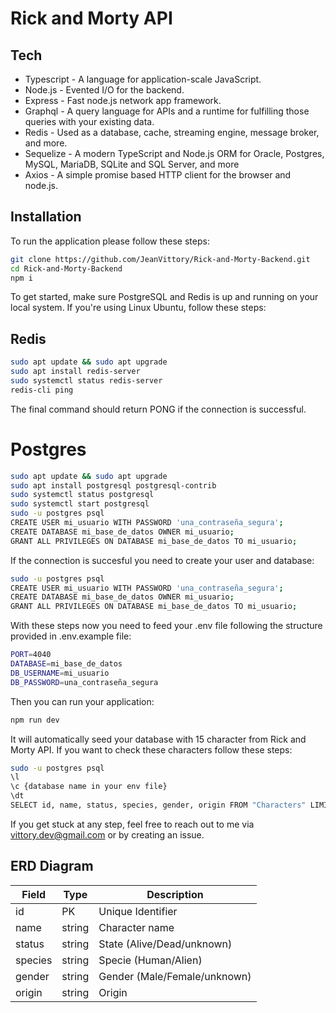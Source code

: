 # Rick and Morty API

## Tech

- Typescript - A language for application-scale JavaScript.
- Node.js - Evented I/O for the backend.
- Express - Fast node.js network app framework.
- Graphql - A query language for APIs and a runtime for fulfilling those queries with your existing data.
- Redis - Used as a database, cache, streaming engine, message broker, and more.
- Sequelize - A modern TypeScript and Node.js ORM for Oracle, Postgres, MySQL, MariaDB, SQLite and SQL Server, and more
- Axios - A simple promise based HTTP client for the browser and node.js.

## Installation

To run the application please follow these steps:

```sh
git clone https://github.com/JeanVittory/Rick-and-Morty-Backend.git
cd Rick-and-Morty-Backend
npm i
```

To get started, make sure PostgreSQL and Redis is up and running on your local system. If you're using Linux Ubuntu, follow these steps:

## Redis

```sh
sudo apt update && sudo apt upgrade
sudo apt install redis-server
sudo systemctl status redis-server
redis-cli ping
```

The final command should return PONG if the connection is successful.

# Postgres

```sh
sudo apt update && sudo apt upgrade
sudo apt install postgresql postgresql-contrib
sudo systemctl status postgresql
sudo systemctl start postgresql
sudo -u postgres psql
CREATE USER mi_usuario WITH PASSWORD 'una_contraseña_segura';
CREATE DATABASE mi_base_de_datos OWNER mi_usuario;
GRANT ALL PRIVILEGES ON DATABASE mi_base_de_datos TO mi_usuario;
```

If the connection is succesful you need to create your user and database:

```sh
sudo -u postgres psql
CREATE USER mi_usuario WITH PASSWORD 'una_contraseña_segura';
CREATE DATABASE mi_base_de_datos OWNER mi_usuario;
GRANT ALL PRIVILEGES ON DATABASE mi_base_de_datos TO mi_usuario;
```

With these steps now you need to feed your .env file following the structure provided in .env.example file:

```sh
PORT=4040
DATABASE=mi_base_de_datos
DB_USERNAME=mi_usuario
DB_PASSWORD=una_contraseña_segura
```

Then you can run your application:

```sh
npm run dev
```

It will automatically seed your database with 15 character from Rick and Morty API. If you want to check these characters follow these steps:

```sh
sudo -u postgres psql
\l
\c {database name in your env file}
\dt
SELECT id, name, status, species, gender, origin FROM "Characters" LIMIT 15;
```

If you get stuck at any step, feel free to reach out to me via vittory.dev@gmail.com or by creating an issue.

## ERD Diagram

| Field   | Type   | Description                  |
| ------- | ------ | ---------------------------- |
| id      | PK     | Unique Identifier            |
| name    | string | Character name               |
| status  | string | State (Alive/Dead/unknown)   |
| species | string | Specie (Human/Alien)         |
| gender  | string | Gender (Male/Female/unknown) |
| origin  | string | Origin                       |
